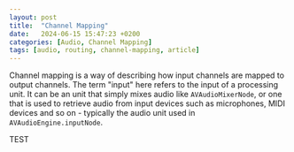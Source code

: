 ```yaml
---
layout: post
title:  "Channel Mapping"
date:   2024-06-15 15:47:23 +0200
categories: [Audio, Channel Mapping]
tags: [audio, routing, channel-mapping, article]
---
```

Channel mapping is a way of describing how input channels are mapped to output channels. The term "input" here refers to the input of a processing unit. It can be an unit that simply mixes audio like `AVAudioMixerNode`, or one that is used to retrieve audio from input devices such as microphones, MIDI devices and so on - typically the audio unit used in `AVAudioEngine.inputNode`.

TEST
